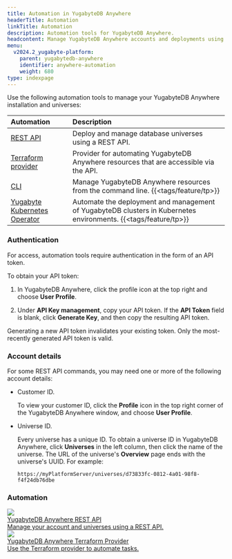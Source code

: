 ```yaml
---
title: Automation in YugabyteDB Anywhere
headerTitle: Automation
linkTitle: Automation
description: Automation tools for YugabyteDB Anywhere.
headcontent: Manage YugabyteDB Anywhere accounts and deployments using automation
menu:
  v2024.2_yugabyte-platform:
    parent: yugabytedb-anywhere
    identifier: anywhere-automation
    weight: 680
type: indexpage
---
```


Use the following automation tools to manage your YugabyteDB Anywhere installation and universes:

| Automation | Description |
| :--------- | :---------- |
| [REST API](anywhere-api/) | Deploy and manage database universes using a REST API. |
| [Terraform provider](anywhere-terraform/) | Provider for automating YugabyteDB Anywhere resources that are accessible via the API. |
| [CLI](anywhere-cli/) | Manage YugabyteDB Anywhere resources from the command line. {{<tags/feature/tp>}} |
| [Yugabyte Kubernetes Operator](yb-kubernetes-operator/) | Automate the deployment and management of YugabyteDB clusters in Kubernetes environments.  {{<tags/feature/tp>}} |

### Authentication

For access, automation tools require authentication in the form of an API token.

To obtain your API token:

1. In YugabyteDB Anywhere, click the profile icon at the top right and choose **User Profile**.

1. Under **API Key management**, copy your API token. If the **API Token** field is blank, click **Generate Key**, and then copy the resulting API token.

Generating a new API token invalidates your existing token. Only the most-recently generated API token is valid.

### Account details

For some REST API commands, you may need one or more of the following account details:

- Customer ID.

    To view your customer ID, click the **Profile** icon in the top right corner of the YugabyteDB Anywhere window, and choose **User Profile**.

- Universe ID.

    Every universe has a unique ID. To obtain a universe ID in YugabyteDB Anywhere, click **Universes** in the left column, then click the name of the universe. The URL of the universe's **Overview** page ends with the universe's UUID. For example:

    ```output
    https://myPlatformServer/universes/d73833fc-0812-4a01-98f8-f4f24db76dbe
    ```

### Automation

<div class="row">

  <div class="col-12 col-md-6 col-lg-12 col-xl-6">
    <a class="section-link icon-offset" href="anywhere-api/">
      <div class="head">
        <img class="icon" src="/images/section_icons/develop/api-icon.png" aria-hidden="true" />
        <div class="title">YugabyteDB Anywhere REST API</div>
      </div>
      <div class="body">
        Manage your account and universes using a REST API.
      </div>
    </a>
  </div>

  <div class="col-12 col-md-6 col-lg-12 col-xl-6">
    <a class="section-link icon-offset" href="anywhere-terraform/">
      <div class="head">
        <img class="icon" src="/images/section_icons/develop/ecosystem/terraform.png" aria-hidden="true" />
        <div class="title">YugabyteDB Anywhere Terraform Provider</div>
      </div>
      <div class="body">
        Use the Terraform provider to automate tasks.
      </div>
    </a>
  </div>

</div>

